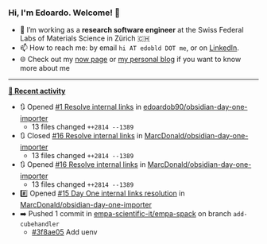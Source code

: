 ### Hi, I'm Edoardo. Welcome! 👋 

- 🔭 I’m working as a **research software engineer** at the Swiss Federal Labs of Materials Science in Zürich 🇨🇭
- 📫 How to reach me: by email `hi AT edobld DOT me`, or on [LinkedIn](https://linkedin.com/in/edobld).
- 🌐 Check out my [now page](https://edoardob.im/now) or [my personal blog](https://blog.edoardob.im) if you want to know more about me

---

**[📰 Recent activity](https://github.com/edoardob90)**
* 🔃 Opened [#1 Resolve internal links](https://github.com/edoardob90/obsidian-day-one-importer/pull/1) in [edoardob90/obsidian-day-one-importer](https://github.com/edoardob90/obsidian-day-one-importer)
  * 13 files changed `++2814 --1389`
* 🔃 Closed [#16 Resolve internal links](https://github.com/MarcDonald/obsidian-day-one-importer/pull/16) in [MarcDonald/obsidian-day-one-importer](https://github.com/MarcDonald/obsidian-day-one-importer)
  * 13 files changed `++2814 --1389`
* 🔃 Opened [#16 Resolve internal links](https://github.com/MarcDonald/obsidian-day-one-importer/pull/16) in [MarcDonald/obsidian-day-one-importer](https://github.com/MarcDonald/obsidian-day-one-importer)
  * 13 files changed `++2814 --1389`
* #️⃣ Opened [#15 Day One internal links resolution](https://github.com/MarcDonald/obsidian-day-one-importer/issues/15) in [MarcDonald/obsidian-day-one-importer](https://github.com/MarcDonald/obsidian-day-one-importer)
* ➡️ Pushed 1 commit in [empa-scientific-it/empa-spack](https://github.com/empa-scientific-it/empa-spack) on branch `add-cubehandler`
  * [#3f8ae05](https://github.com/empa-scientific-it/empa-spack/commit/3f8ae05) Add uenv


